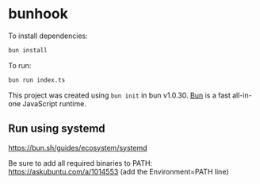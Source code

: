 # bunhook

To install dependencies:

```bash
bun install
```

To run:

```bash
bun run index.ts
```

This project was created using `bun init` in bun v1.0.30. [Bun](https://bun.sh) is a fast all-in-one JavaScript runtime.

## Run using systemd

https://bun.sh/guides/ecosystem/systemd

Be sure to add all required binaries to PATH: https://askubuntu.com/a/1014553 (add the Environment=PATH line)